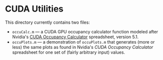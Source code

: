 CUDA Utilities
==============

This directory currently contains two files:

* `occuCalc.m` — a CUDA GPU occupancy calculator function modeled after
  Nvidia's
  [CUDA Occupancy Calculator](http://developer.download.nvidia.com/compute/cuda/CUDA_Occupancy_calculator.xls)
  spreadsheet, version 5.1.
* `occuPlots.m` — a demonstration of `occuPlots.m` that generates
  (more or less) the same plots as found in Nvidia's *CUDA Occupancy
  Calculator* spreadsheet for one set of (fairly arbitrary input) values.

